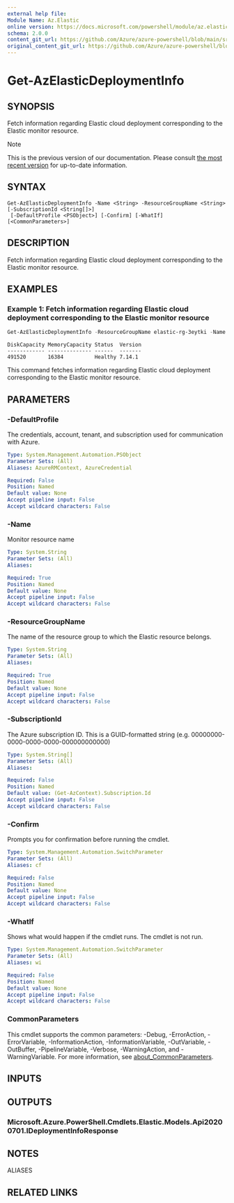 ```yaml
---
external help file: 
Module Name: Az.Elastic
online version: https://docs.microsoft.com/powershell/module/az.elastic/get-azelasticdeploymentinfo
schema: 2.0.0
content_git_url: https://github.com/Azure/azure-powershell/blob/main/src/Elastic/help/Get-AzElasticDeploymentInfo.md
original_content_git_url: https://github.com/Azure/azure-powershell/blob/main/src/Elastic/help/Get-AzElasticDeploymentInfo.md
---
```


# Get-AzElasticDeploymentInfo

## SYNOPSIS
Fetch information regarding Elastic cloud deployment corresponding to the Elastic monitor resource.

> [!NOTE]
>This is the previous version of our documentation. Please consult [the most recent version](/powershell/module/az.elastic/get-azelasticdeploymentinfo) for up-to-date information.

## SYNTAX

```
Get-AzElasticDeploymentInfo -Name <String> -ResourceGroupName <String> [-SubscriptionId <String[]>]
 [-DefaultProfile <PSObject>] [-Confirm] [-WhatIf] [<CommonParameters>]
```

## DESCRIPTION
Fetch information regarding Elastic cloud deployment corresponding to the Elastic monitor resource.

## EXAMPLES

### Example 1: Fetch information regarding Elastic cloud deployment corresponding to the Elastic monitor resource
```powershell
Get-AzElasticDeploymentInfo -ResourceGroupName elastic-rg-3eytki -Name elastic-rhqz1v
```

```output
DiskCapacity MemoryCapacity Status  Version
------------ -------------- ------  -------
491520       16384          Healthy 7.14.1
```

This command fetches information regarding Elastic cloud deployment corresponding to the Elastic monitor resource.

## PARAMETERS

### -DefaultProfile
The credentials, account, tenant, and subscription used for communication with Azure.

```yaml
Type: System.Management.Automation.PSObject
Parameter Sets: (All)
Aliases: AzureRMContext, AzureCredential

Required: False
Position: Named
Default value: None
Accept pipeline input: False
Accept wildcard characters: False
```

### -Name
Monitor resource name

```yaml
Type: System.String
Parameter Sets: (All)
Aliases:

Required: True
Position: Named
Default value: None
Accept pipeline input: False
Accept wildcard characters: False
```

### -ResourceGroupName
The name of the resource group to which the Elastic resource belongs.

```yaml
Type: System.String
Parameter Sets: (All)
Aliases:

Required: True
Position: Named
Default value: None
Accept pipeline input: False
Accept wildcard characters: False
```

### -SubscriptionId
The Azure subscription ID.
This is a GUID-formatted string (e.g.
00000000-0000-0000-0000-000000000000)

```yaml
Type: System.String[]
Parameter Sets: (All)
Aliases:

Required: False
Position: Named
Default value: (Get-AzContext).Subscription.Id
Accept pipeline input: False
Accept wildcard characters: False
```

### -Confirm
Prompts you for confirmation before running the cmdlet.

```yaml
Type: System.Management.Automation.SwitchParameter
Parameter Sets: (All)
Aliases: cf

Required: False
Position: Named
Default value: None
Accept pipeline input: False
Accept wildcard characters: False
```

### -WhatIf
Shows what would happen if the cmdlet runs.
The cmdlet is not run.

```yaml
Type: System.Management.Automation.SwitchParameter
Parameter Sets: (All)
Aliases: wi

Required: False
Position: Named
Default value: None
Accept pipeline input: False
Accept wildcard characters: False
```

### CommonParameters
This cmdlet supports the common parameters: -Debug, -ErrorAction, -ErrorVariable, -InformationAction, -InformationVariable, -OutVariable, -OutBuffer, -PipelineVariable, -Verbose, -WarningAction, and -WarningVariable. For more information, see [about_CommonParameters](http://go.microsoft.com/fwlink/?LinkID=113216).

## INPUTS

## OUTPUTS

### Microsoft.Azure.PowerShell.Cmdlets.Elastic.Models.Api20200701.IDeploymentInfoResponse

## NOTES

ALIASES

## RELATED LINKS

